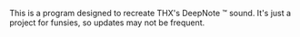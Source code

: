 This is a program designed to recreate THX's DeepNote :tm: sound. It's just a project for funsies, so updates may not be frequent.